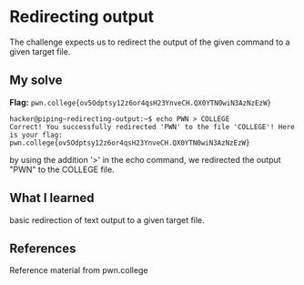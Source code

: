 # Redirecting output
The challenge expects us to redirect the output of the given command to a given target file.

## My solve
**Flag:** `pwn.college{ov5Odptsy12z6or4qsH23YnveCH.QX0YTN0wiN3AzNzEzW} `
```
hacker@piping~redirecting-output:~$ echo PWN > COLLEGE
Correct! You successfully redirected 'PWN' to the file 'COLLEGE'! Here is your flag:
pwn.college{ov5Odptsy12z6or4qsH23YnveCH.QX0YTN0wiN3AzNzEzW}
```
by using the addition '>' in the echo command, we redirected the output "PWN" to the COLLEGE file.


## What I learned
basic redirection of text output to a given target file.

## References 
Reference material from pwn.college
